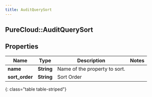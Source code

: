 ```yaml
---
title: AuditQuerySort
---
```

## PureCloud::AuditQuerySort

## Properties

|Name | Type | Description | Notes|
|------------ | ------------- | ------------- | -------------|
| **name** | **String** | Name of the property to sort. | |
| **sort_order** | **String** | Sort Order | |
{: class="table table-striped"}


